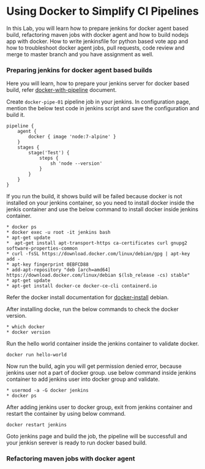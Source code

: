 # Using Docker to Simplify CI Pipelines

In this Lab, you will learn how to prepare jenkins for docker agent based build, refactoring maven jobs with docker agent and how to build nodejs app with docker. How to write jenkinsfile for python based vote app and how to troubleshoot docker agent jobs, pull requests, code review and merge to master branch and you have assignment as well.

### Preparing jenkins for docker agent based builds

Here you will learn, how to prepare your jenkins server for docker based build, refer [docker-with-pipeline](https://jenkins.io/doc/book/pipeline/docker/) document.

Create `docker-pipe-01` pipeline job in your jenkins. In configuration page, mention the below test code in jenkins script and save the configuration and build it.
```
pipeline {
    agent {
        docker { image 'node:7-alpine' }
    }
    stages {
        stage('Test') {
            steps {
                sh 'node --version'
            }
        }
    }
}
```   
If you run the build, it shows build will be failed because docker is not installed on your jenkins container, so you need to install docker inside the jenkis container and use the below command to install docker inside jenkins container.
```
* docker ps
* docker exec -u root -it jenkins bash
* apt-get update
*  apt-get install apt-transport-https ca-certificates curl gnupg2 software-properties-common
* curl -fsSL https://download.docker.com/linux/debian/gpg | apt-key add -
* apt-key fingerprint 0EBFCD88
* add-apt-repository "deb [arch=amd64] https://download.docker.com/linux/debian $(lsb_release -cs) stable"
* apt-get update
* apt-get install docker-ce docker-ce-cli containerd.io
```
Refer the docker install documentation for  [docker-install](https://docs.docker.com/install/linux/docker-ce/debian/) debian.

After installing docke, run the below commands to check the docker version.
```
* which docker
* docker version
```
Run the hello world container inside the jenkins container to validate docker.
```
docker run hello-world
```
Now run the build, agin you will get permission denied error, because jenkins user not a part of docker group. use below command inside jenkins container to add jenkins user into docker group and validate.
```
* usermod -a -G docker jenkins
* docker ps
```
After adding jenkins user to docker group, exit from jenkins container and restart the container by using below command.
```
docker restart jenkins
```
Goto jenkins page and build the job, the pipeline will be successfull and your jenkisn serever is ready to run docker based build.

### Refactoring maven jobs with docker agent
